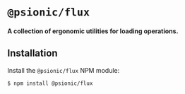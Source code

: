 # `@psionic/flux`

#### <b>A collection of ergonomic utilities for loading operations.</b>

## Installation

Install the `@psionic/flux` NPM module:

```
$ npm install @psionic/flux
```
